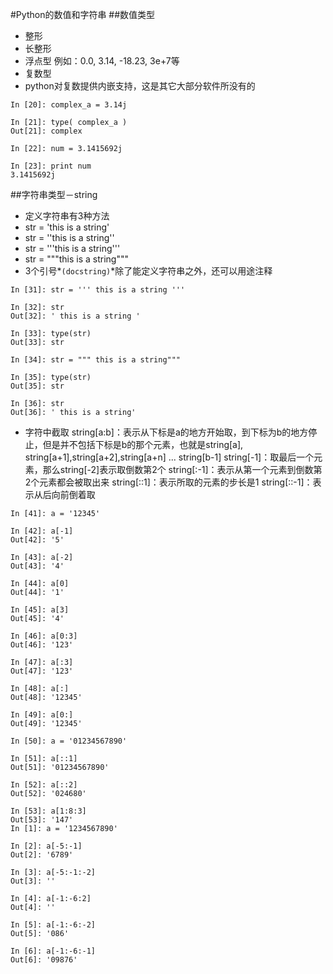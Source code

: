 #Python的数值和字符串
##数值类型
- 整形
- 长整形
- 浮点型
例如：0.0, 3.14, -18.23, 3e+7等
- 复数型
- python对复数提供内嵌支持，这是其它大部分软件所没有的
```
In [20]: complex_a = 3.14j

In [21]: type( complex_a )
Out[21]: complex

In [22]: num = 3.1415692j

In [23]: print num
3.1415692j
```
##字符串类型－string
- 定义字符串有3种方法
- str = 'this is a string'
- str = ''this is a string''
- str = '''this is  a string''' 
- str = """this is a string"""
- 3个引号*`(docstring)`*除了能定义字符串之外，还可以用途注释
```
In [31]: str = ''' this is a string '''

In [32]: str
Out[32]: ' this is a string '

In [33]: type(str)
Out[33]: str

In [34]: str = """ this is a string"""

In [35]: type(str)
Out[35]: str

In [36]: str
Out[36]: ' this is a string'
```
- 字符中截取
string[a:b]：表示从下标是a的地方开始取，到下标为b的地方停止，但是并不包括下标是b的那个元素，也就是string[a], string[a+1],string[a+2],string[a+n] ... string[b-1]
string[-1]：取最后一个元素，那么string[-2]表示取倒数第2个
string[:-1]：表示从第一个元素到倒数第2个元素都会被取出来
string[::1]：表示所取的元素的步长是1
string[::-1]：表示从后向前倒着取
```
In [41]: a = '12345'

In [42]: a[-1]
Out[42]: '5'

In [43]: a[-2]
Out[43]: '4'

In [44]: a[0]
Out[44]: '1'

In [45]: a[3]
Out[45]: '4'

In [46]: a[0:3]
Out[46]: '123'

In [47]: a[:3]
Out[47]: '123'

In [48]: a[:]
Out[48]: '12345'

In [49]: a[0:]
Out[49]: '12345'

In [50]: a = '01234567890'

In [51]: a[::1]
Out[51]: '01234567890'

In [52]: a[::2]
Out[52]: '024680'

In [53]: a[1:8:3]
Out[53]: '147'
In [1]: a = '1234567890'

In [2]: a[-5:-1]
Out[2]: '6789'

In [3]: a[-5:-1:-2]
Out[3]: ''

In [4]: a[-1:-6:2]
Out[4]: ''

In [5]: a[-1:-6:-2]
Out[5]: '086'

In [6]: a[-1:-6:-1]
Out[6]: '09876'
```
